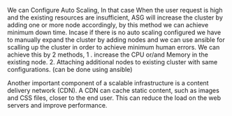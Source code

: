 We can Configure Auto Scaling, In that case When the user request is high and the existing resources are insufficient, ASG will increase the cluster by adding one or more node accordingly, by this method we can achieve minimum down time.
Incase if there is no auto scaling configured we have to manually expand the cluster by adding nodes and we can use ansible for scalling up the cluster in order to achieve minimum human errors.
We can achieve this by 2 methods, 1 . increase the CPU or/and Memory in the existing node.
2. Attaching additional nodes to existing cluster with same configurations. (can be done using ansible)

Another important component of a scalable infrastructure is a content delivery network (CDN). A CDN can cache static content, such as images and CSS files, closer to the end user. This can reduce the load on the web servers and improve performance.